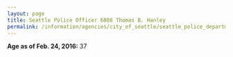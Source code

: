 ```yaml
---
layout: page
title: Seattle Police Officer 6808 Thomas B. Hanley
permalink: /information/agencies/city_of_seattle/seattle_police_department/copbook/6808/
---
```


**Age as of Feb. 24, 2016:** 37
